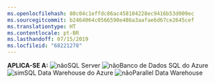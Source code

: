 ```yaml
---
ms.openlocfilehash: 80c04c1effdc86ac458104228ec9416b53d009ec
ms.sourcegitcommit: b2464064c0566590e486a3aafae6d67ce2645cef
ms.translationtype: HT
ms.contentlocale: pt-BR
ms.lasthandoff: 07/15/2019
ms.locfileid: "68221278"
---
```

<Token>**APLICA-SE A:** ![não](media/no.png)SQL Server ![não](media/no.png)Banco de Dados SQL do Azure ![sim](media/yes.png)SQL Data Warehouse do Azure ![não](media/no.png)Parallel Data Warehouse </Token>

